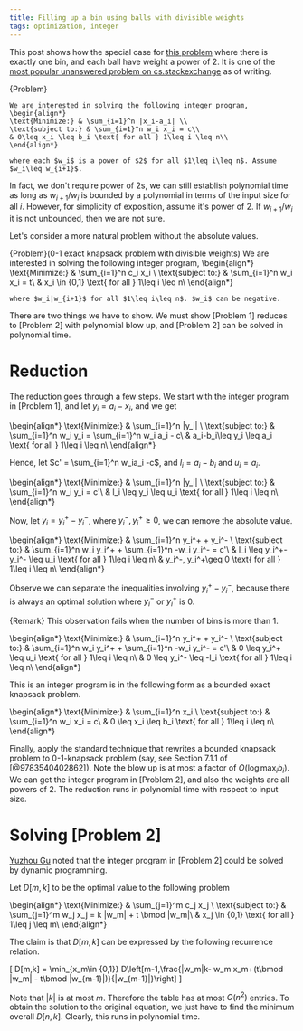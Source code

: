 ```yaml
---
title: Filling up a bin using balls with divisible weights
tags: optimization, integer
---
```


This post shows how the special case for [this problem](http://cs.stackexchange.com/questions/12441/is-it-np-hard-to-fill-up-bins-with-minimum-moves) where there is exactly one bin, and each ball have weight a power of $2$. It is one of the [most popular unanswered problem on cs.stackexchange](http://cs.stackexchange.com/unanswered) as of writing.

{Problem}

    We are interested in solving the following integer program, 
    \begin{align*}
    \text{Minimize:} & \sum_{i=1}^n |x_i-a_i| \\
    \text{subject to:} & \sum_{i=1}^n w_i x_i = c\\
    & 0\leq x_i \leq b_i \text{ for all } 1\leq i \leq n\\
    \end{align*}

    where each $w_i$ is a power of $2$ for all $1\leq i\leq n$. Assume $w_i\leq w_{i+1}$.

In fact, we don't require power of $2$s, we can still establish polynomial time as long as $w_{i+1}/w_i$ is bounded by a polynomial in terms of the input size for all $i$. However, for simplicity of exposition, assume it's power of $2$. If $w_{i+1}/w_i$ it is not unbounded, then we are not sure.

Let's consider a more natural problem without the absolute values.

{Problem}($0$-$1$ exact knapsack problem with divisible weights)
    We are interested in solving the following integer program, 
    \begin{align*}
    \text{Minimize:} & \sum_{i=1}^n c_i x_i \\
    \text{subject to:} & \sum_{i=1}^n w_i x_i = t\\
    & x_i \in \{0,1\} \text{ for all } 1\leq i \leq n\\
    \end{align*}

    where $w_i|w_{i+1}$ for all $1\leq i\leq n$. $w_i$ can be negative.


There are two things we have to show. We must show [Problem 1] reduces to [Problem 2] with polynomial blow up, and [Problem 2] can be solved in polynomial time.

# Reduction

The reduction goes through a few steps. We start with the integer program in [Problem 1], and let $y_i = a_i-x_i$, and we get

\begin{align*}
\text{Minimize:} & \sum_{i=1}^n |y_i| \\
\text{subject to:} & \sum_{i=1}^n w_i y_i = \sum_{i=1}^n w_i a_i - c\\
& a_i-b_i\leq y_i \leq a_i \text{ for all } 1\leq i \leq n\\
\end{align*}

Hence, let $c' = \sum_{i=1}^n w_ia_i -c$, and $l_i = a_i-b_i$ and $u_i = a_i$.

\begin{align*}
\text{Minimize:} & \sum_{i=1}^n |y_i| \\
\text{subject to:} & \sum_{i=1}^n w_i y_i = c'\\
& l_i \leq y_i \leq u_i \text{ for all } 1\leq i \leq n\\
\end{align*}

Now, let $y_i=y_i^+ - y_i^-$, where $y_i^-,y_i^+\geq 0$, we can remove the absolute value.

\begin{align*}
\text{Minimize:} & \sum_{i=1}^n y_i^+ + y_i^- \\
\text{subject to:} & \sum_{i=1}^n w_i y_i^+ + \sum_{i=1}^n -w_i y_i^- = c'\\
& l_i \leq y_i^+- y_i^- \leq u_i \text{ for all } 1\leq i \leq n\\
& y_i^-, y_i^+\geq 0 \text{ for all } 1\leq i \leq n\\
\end{align*}

Observe we can separate the inequalities involving $y_i^+ - y_i^-$, because there is always an optimal solution where $y_i^-$ or $y_i^+$ is $0$.

{Remark}
    This observation fails when the number of bins is more than $1$.

\begin{align*}
\text{Minimize:} & \sum_{i=1}^n y_i^+ + y_i^- \\
\text{subject to:} & \sum_{i=1}^n w_i y_i^+ + \sum_{i=1}^n -w_i y_i^- = c'\\
& 0 \leq y_i^+ \leq u_i \text{ for all } 1\leq i \leq n\\
& 0 \leq y_i^- \leq -l_i \text{ for all } 1\leq i \leq n\\
\end{align*}

This is an integer program is in the following form as a bounded exact knapsack problem.

\begin{align*}
\text{Minimize:} & \sum_{i=1}^n x_i \\
\text{subject to:} & \sum_{i=1}^n w_i x_i = c\\
& 0 \leq x_i \leq b_i \text{ for all } 1\leq i \leq n\\
\end{align*}

Finally, apply the standard technique that rewrites a bounded knapsack problem to $0$-$1$-knapsack problem (say, see Section 7.1.1 of [@9783540402862]). Note the blow up is at most a factor of $O(\log \max_i b_i)$. We can get the integer program in [Problem 2], and also the weights are all powers of $2$. The reduction runs in polynomial time with respect to input size.

# Solving [Problem 2]

[Yuzhou Gu](http://sevenkplus.com/) noted that the integer program in [Problem 2] could be solved by dynamic programming.

Let $D[m,k]$ to be the optimal value to the following problem

\begin{align*}
\text{Minimize:} & \sum_{j=1}^m c_j x_j \\
\text{subject to:} & \sum_{j=1}^m w_j x_j = k |w_m| + t \bmod |w_m|\\
& x_j \in \{0,1\} \text{ for all } 1\leq j \leq m\\
\end{align*}

The claim is that $D[m,k]$ can be expressed by the following recurrence relation.

\[
D[m,k] = \min_{x_m\in \{0,1\}} D\left[m-1,\frac{|w_m|k- w_m x_m+(t\bmod |w_m| - t\bmod |w_{m-1}|)}{|w_{m-1}|}\right]
\]

Note that $|k|$ is at most $m$. Therefore the table has at most $O(n^2)$ entries. To obtain the solution to the original equation, we just have to find the minimum overall $D[n, k]$. Clearly, this runs in polynomial time.
